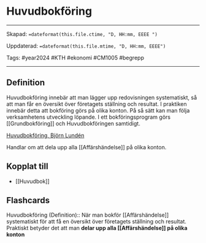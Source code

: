 # Huvudbokföring

---
Skapad: `=dateformat(this.file.ctime, "D, HH:mm, EEEE ")`

Uppdaterad: `=dateformat(this.file.mtime, "D, HH:mm, EEEE")`

Tags: #year2024 #KTH #ekonomi #CM1005 #begrepp

---

## Definition

Huvudbokföring innebär att man lägger upp redovisningen systematiskt, så att man får en översikt över företagets ställning och resultat. I praktiken innebär detta att bokföring görs på olika konton. På så sätt kan man följa verksamhetens utveckling löpande. I ett bokföringsprogram görs [[Grundbokföring]] och Huvudbokföringen samtidigt.

[Huvudbokföring, Björn Lundén](https://www.bjornlunden.se/bokf%C3%B6ring/huvudbokf%C3%B6ring__1213)

Handlar om att dela upp alla [[Affärshändelse]] på olika konton.

## Kopplat till

- [[Huvudbok]]

## Flashcards

Huvudbokföring (Definition):: När man bokför [[Affärshändelse]] systematiskt för att få en översikt över företagets ställning och resultat. Praktiskt betyder det att man **delar upp alla [[Affärshändelse]] på olika konton**
<!--SR:!2024-02-21,11,272!2024-02-25,17,290-->
